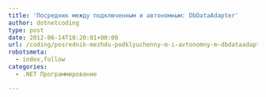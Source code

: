```yaml
---
title: 'Посредник между подключенным и автономным: DbDataAdapter'
author: dotnetcoding
type: post
date: 2012-06-14T10:20:01+00:00
url: /coding/posrednik-mezhdu-podklyuchenny-m-i-avtonomny-m-dbdataadapter.html
robotsmeta:
  - index,follow
categories:
  - .NET Программирование

---
```


